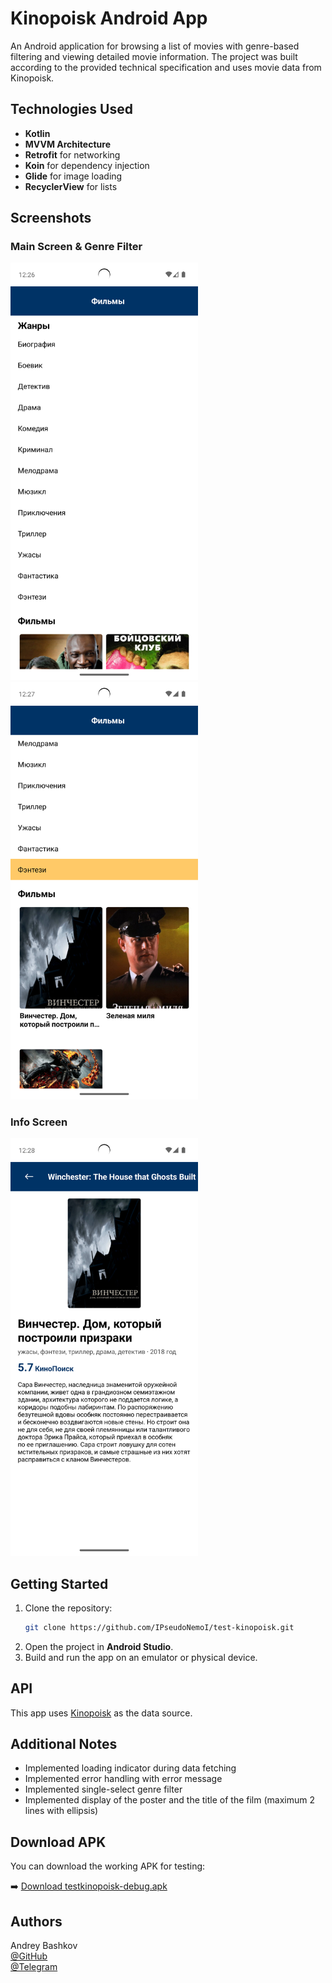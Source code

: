 # Kinopoisk Android App

An Android application for browsing a list of movies with genre-based filtering and viewing detailed movie information. The project was built according to the provided technical specification and uses movie data from Kinopoisk.

## Technologies Used

- **Kotlin**
- **MVVM Architecture**
- **Retrofit** for networking
- **Koin** for dependency injection
- **Glide** for image loading
- **RecyclerView** for lists

## Screenshots

### Main Screen & Genre Filter
<img src="screenshots/1.png" alt="Main Screen" width="300"/> <img src="screenshots/2.png" alt="Genre Filter" width="300"/>

### Info Screen
<img src="screenshots/3.png" alt="Info Screen" width="300"/>

## Getting Started

1. Clone the repository:
   ```bash
   git clone https://github.com/IPseudoNemoI/test-kinopoisk.git
2. Open the project in **Android Studio**.
3. Build and run the app on an emulator or physical device.

## API

This app uses [Kinopoisk](https://s3-eu-west-1.amazonaws.com/sequeniatesttask/films.json) as the data source.

## Additional Notes
- Implemented loading indicator during data fetching
- Implemented error handling with error message
- Implemented single-select genre filter
- Implemented display of the poster and the title of the film (maximum 2 lines with ellipsis)

## Download APK

You can download the working APK for testing:

➡️ [Download testkinopoisk-debug.apk](./release/testkinopoisk-debug.apk)

## Authors
Andrey Bashkov </br>
[@GitHub](https://github.com/IPseudoNemoI) </br>
[@Telegram](https://t.me/ipseudonemoi)
